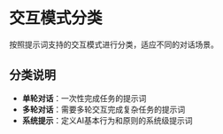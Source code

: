 # 交互模式分类

按照提示词支持的交互模式进行分类，适应不同的对话场景。

## 分类说明

- **单轮对话**：一次性完成任务的提示词
- **多轮对话**：需要多轮交互完成复杂任务的提示词
- **系统提示**：定义AI基本行为和原则的系统级提示词
